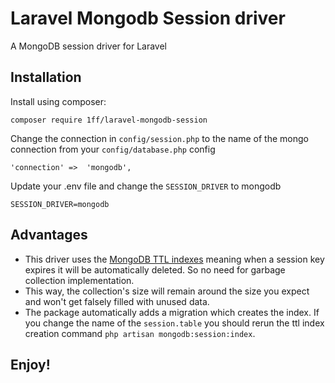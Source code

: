 # Laravel Mongodb Session driver

A MongoDB session driver for Laravel

Installation
------------

Install using composer:

    composer require 1ff/laravel-mongodb-session

Change the connection in `config/session.php` to the name of the mongo connection from your `config/database.php` config

    'connection' =>  'mongodb',
    
Update your .env file and change the `SESSION_DRIVER` to mongodb

    SESSION_DRIVER=mongodb

Advantages
----------

* This driver uses the [MongoDB TTL indexes](https://docs.mongodb.com/manual/core/index-ttl/) meaning when a session key expires it will be automatically deleted. So no need for garbage collection implementation.
* This way, the collection's size will remain around the size you expect and won't get falsely filled with unused data.
* The package automatically adds a migration which creates the index. If you change the name of the `session.table` you should rerun the ttl index creation command `php artisan mongodb:session:index`.

Enjoy!
------
